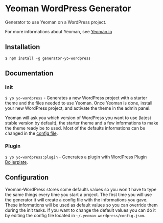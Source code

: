 # Yeoman WordPress Generator

  Generator to use Yeoman on a WordPress project.

  For more informations about Yeoman, see [Yeoman.io](http://yeoman.io/)

## Installation

  `$ npm install -g generator-yo-wordpress`

## Documentation

### Init

  `$ yo yo-wordpress` - Generates a new WordPress project with a starter theme and the files needed to use Yeoman. Once Yeoman is done, install your new WordPress project, and activate the theme in the admin panel.

  Yeoman will ask you which version of WordPress you want to use (latest stable version by default), the starter theme and a few informations to make the theme ready be to used. Most of the defaults informations can be changed in the [config file](#configuration).

### Plugin

  `$ yo yo-wordpress:plugin` - Generates a plugin with [WordPress Plugin Boilerplate](https://github.com/tommcfarlin/WordPress-Plugin-Boilerplate/tree/master/plugin-boilerplate).

## Configuration

  Yeoman-WordPress stores some defaults values so you won't have to type the same things every time you start a project. The first time you will use the generator it will create a config file with the informations you gave. These informations will be used as default values so you can override them during the init tasks. If you want to change the default values you can do it by editing the config file located in `~/.yeoman-wordpress/config.json`.
